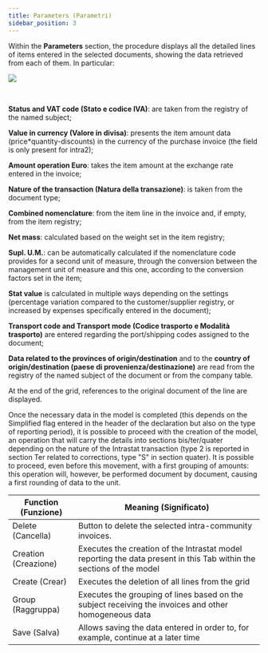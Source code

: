 ```yaml
---
title: Parameters (Parametri)
sidebar_position: 3
---
```


Within the **Parameters** section, the procedure displays all the detailed lines of items entered in the selected documents, showing the data retrieved from each of them. In particular:

![](/img/it-it/finance-area/declarations/intrastat/automatic-creation-intrastat1/parameters/image01.png)

 

**Status and VAT code (Stato e codice IVA)**: are taken from the registry of the named subject;

**Value in currency (Valore in divisa)**: presents the item amount data (price*quantity-discounts) in the currency of the purchase invoice (the field is only present for intra2);

**Amount operation Euro**: takes the item amount at the exchange rate entered in the invoice;

**Nature of the transaction (Natura della transazione)**: is taken from the document type;

**Combined nomenclature**: from the item line in the invoice and, if empty, from the item registry;

**Net mass**: calculated based on the weight set in the item registry;

**Supl. U.M.**: can be automatically calculated if the nomenclature code provides for a second unit of measure, through the conversion between the management unit of measure and this one, according to the conversion factors set in the item;

**Stat value** is calculated in multiple ways depending on the settings (percentage variation compared to the customer/supplier registry, or increased by expenses specifically entered in the document);

**Transport code and Transport mode (Codice trasporto e Modalità trasporto)** are entered regarding the port/shipping codes assigned to the document;

**Data related to the provinces of origin/destination** and to the **country of origin/destination (paese di provenienza/destinazione)** are read from the registry of the named subject of the document or from the company table.

At the end of the grid, references to the original document of the line are displayed.

Once the necessary data in the model is completed (this depends on the Simplified flag entered in the header of the declaration but also on the type of reporting period), it is possible to proceed with the creation of the model, an operation that will carry the details into sections bis/ter/quater depending on the nature of the Intrastat transaction (type 2 is reported in section Ter related to corrections, type "S" in section quater). It is possible to proceed, even before this movement, with a first grouping of amounts: this operation will, however, be performed document by document, causing a first rounding of data to the unit.

| Function (Funzione) | Meaning (Significato) |
| --- | --- |
| Delete (Cancella) | Button to delete the selected intra-community invoices. |
| Creation (Creazione) | Executes the creation of the Intrastat model reporting the data present in this Tab within the sections of the model |
| Create (Crear) | Executes the deletion of all lines from the grid |
| Group (Raggruppa) | Executes the grouping of lines based on the subject receiving the invoices and other homogeneous data |
| Save (Salva) | Allows saving the data entered in order to, for example, continue at a later time |